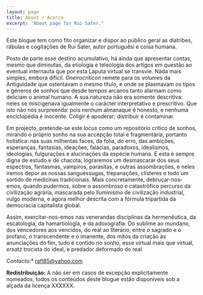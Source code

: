 ```yaml
---
layout: page
title: About / Acerca
excerpt: "About page for Rui Sater."
---
```


Este blogue tem como fito organizar e dispor ao público geral as diatribes, rábulas e cogitações de Rui Sater, autor portuguêsi e coisa humana.

Posto de parte esse destino acumulativo, há ainda que apresentar contas, mesmo que diminutas, da etiologia e teleologia dos artigos em questão ao eventual internauta que por esta Laputa virtual se transvie. Nada mais simples, embora difícil. *Oneirocriticon* remete para os volumes da Antiguidade que ostentavam o mesmo título, e onde se plasmavam os tipos e géneros de sonhos que desde tempos arcanos tanto alarmam como deliciam o animal humano. A sua natureza não era somente descritiva: neles se miscigenava igualmente o carácter interpretativo e prescritivo. Que isto não nos surpreenda: pois nenhum almanaque é honesto, e nenhuma enciclopédia é inocente. Coligir é apoderar; distribuir é contaminar. 

Em projecto, pretende-se este *locus* como um repositório crítico de sonhos, mirando o próprio sonho na sua accepção total e fragmentária, portanto holística: nas suas milhentas faces, da folia, do erro, das ambições, esperanças, fantasias, ideações, falácias, paradoxos, idealismos, ideologias, fulgurações e alucinações da espécie humana. E esta é sempre digna de estudo e de chacota; lograremos um desmascarar dos seus espectros, fantasmas, vampiros, parasitas, e outras assombrações, e neles iremos depor as nossas sanguessugas, trepanações, clísteres e todo um sortido de medicinas tradicionais. Mais concretamente, debruçar-nos-emos, quando pudermos, sobre o assombroso e catastrófico percurso da civilização agrária, mascarada pelo Iluminismo de civilização industrial, vulgo moderna, e agora melhor descrita com a fórmula tripartida da democracia capitalista global.

Assim, exercitar-nos-emos nas venerandas disciplinas da hermenêutica, da escatologia, da hamartiologia, e da adoxografia. Do sublime ao mundano, dos vencedores aos vencidos, do real ao literário, entre o sagrado e o profano, o transcendente e o imanente, dos mitos da criação às anunciações do fim, tudo é contido no sonho, esse virtual mais que virtual, *ersatz* trocista do ideal, e predador deformado do real. 

**Contacto*:** rafl85@yahoo.com

**Redistribuição:** A não ser em casos de excepção explicitamente nomeados, todos os conteúdos deste blogue estão disponíveis sob a alçada da licença XXXXXX.
